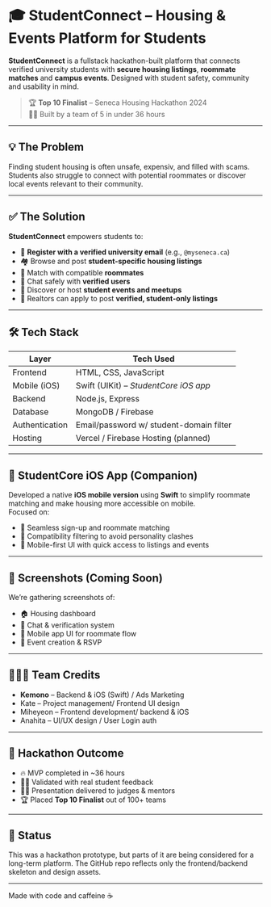# 🎓 StudentConnect – Housing & Events Platform for Students

**StudentConnect** is a fullstack hackathon-built platform that connects verified university students with **secure housing listings**, **roommate matches** and **campus events**. Designed with student safety, community and usability in mind.

> 🏆 **Top 10 Finalist** – Seneca Housing Hackathon 2024  
> 🧑‍💻 Built by a team of 5 in under 36 hours

---

## 💡 The Problem

Finding student housing is often unsafe, expensiv, and filled with scams. Students also struggle to connect with potential roommates or discover local events relevant to their community.

---

## ✅ The Solution

**StudentConnect** empowers students to:
- 🔐 **Register with a verified university email** (e.g., `@myseneca.ca`)  
- 🏘️ Browse and post **student-specific housing listings**  
- 🤝 Match with compatible **roommates**  
- 💬 Chat safely with **verified users**  
- 📅 Discover or host **student events and meetups**  
- 📣 Realtors can apply to post **verified, student-only listings**

---

## 🛠️ Tech Stack

| Layer         | Tech Used                               |
|---------------|------------------------------------------|
| Frontend      | HTML, CSS, JavaScript                   |
| Mobile (iOS)  | Swift (UIKit) – *StudentCore iOS app*   |
| Backend       | Node.js, Express                        |
| Database      | MongoDB / Firebase                      |
| Authentication| Email/password w/ student-domain filter |
| Hosting       | Vercel / Firebase Hosting (planned)     |

---

## 📱 StudentCore iOS App (Companion)

Developed a native **iOS mobile version** using **Swift** to simplify roommate matching and make housing more accessible on mobile.<br> 
Focused on:

- 🚀 Seamless sign-up and roommate matching
- 🧠 Compatibility filtering to avoid personality clashes
- 📲 Mobile-first UI with quick access to listings and events

---

## 📸 Screenshots (Coming Soon)

We’re gathering screenshots of:
- 🏠 Housing dashboard  
- 💬 Chat & verification system  
- 📱 Mobile app UI for roommate flow  
- 📆 Event creation & RSVP

---

## 🧑‍🤝‍🧑 Team Credits

- **Kemono** – Backend & iOS (Swift) / Ads Marketing  
- Kate – Project management/ Frontend UI design
- Miheyeon – Frontend development/ backend & iOS
- Anahita –  UI/UX design / User Login auth 

---

## 🧪 Hackathon Outcome

- 🔥 MVP completed in ~36 hours  
- 🧑‍🎓 Validated with real student feedback  
- 👩‍🏫 Presentation delivered to judges & mentors  
- 🏆 Placed **Top 10 Finalist** out of 100+ teams

---

## 🏁 Status

This was a hackathon prototype, but parts of it are being considered for a long-term platform. The GitHub repo reflects only the frontend/backend skeleton and design assets.

---

Made with code and caffeine ☕ 

